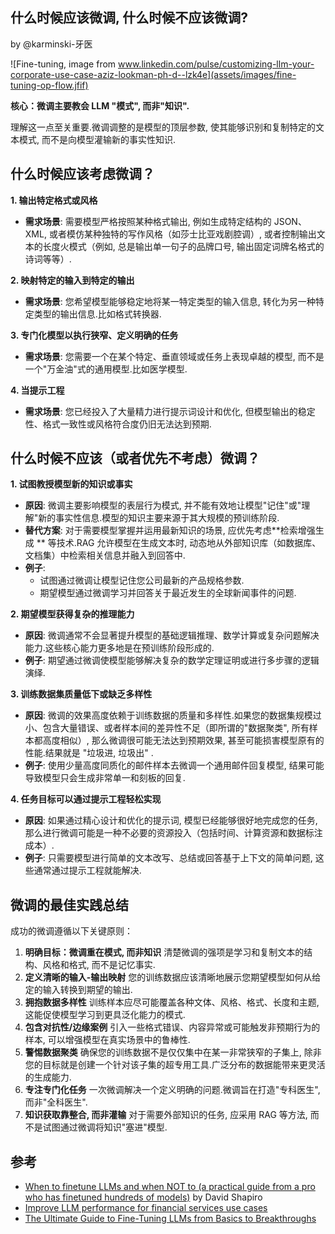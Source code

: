 什么时候应该微调, 什么时候不应该微调?
----------------------------------

by @karminski-牙医

![Fine-tuning, image from www.linkedin.com/pulse/customizing-llm-your-corporate-use-case-aziz-lookman-ph-d--lzk4e](assets/images/fine-tuning-op-flow.jfif) 


**核心：微调主要教会 LLM "模式", 而非"知识".**

理解这一点至关重要.微调调整的是模型的顶层参数, 使其能够识别和复制特定的文本模式, 而不是向模型灌输新的事实性知识.

## 什么时候应该考虑微调？

**1. 输出特定格式或风格**
   - **需求场景**: 需要模型严格按照某种格式输出, 例如生成特定结构的 JSON、XML, 或者模仿某种独特的写作风格（如莎士比亚戏剧腔调）, 或者控制输出文本的长度火模式（例如, 总是输出单一句子的品牌口号,  输出固定词牌名格式的诗词等等）.

**2. 映射特定的输入到特定的输出**
   - **需求场景**: 您希望模型能够稳定地将某一特定类型的输入信息, 转化为另一种特定类型的输出信息.比如格式转换器.

**3. 专门化模型以执行狭窄、定义明确的任务**
   - **需求场景**: 您需要一个在某个特定、垂直领域或任务上表现卓越的模型, 而不是一个"万金油"式的通用模型.比如医学模型.

**4. 当提示工程**
   - **需求场景**: 您已经投入了大量精力进行提示词设计和优化, 但模型输出的稳定性、格式一致性或风格符合度仍旧无法达到预期.

## 什么时候不应该（或者优先不考虑）微调？

**1. 试图教授模型新的知识或事实**
   - **原因**: 微调主要影响模型的表层行为模式, 并不能有效地让模型"记住"或"理解"新的事实性信息.模型的知识主要来源于其大规模的预训练阶段.
   - **替代方案**: 对于需要模型掌握并运用最新知识的场景, 应优先考虑**检索增强生成 ** 等技术.RAG 允许模型在生成文本时, 动态地从外部知识库（如数据库、文档集）中检索相关信息并融入到回答中.
   - **例子**:
      - 试图通过微调让模型记住您公司最新的产品规格参数.
      - 期望模型通过微调学习并回答关于最近发生的全球新闻事件的问题.

**2. 期望模型获得复杂的推理能力**
   - **原因**: 微调通常不会显著提升模型的基础逻辑推理、数学计算或复杂问题解决能力.这些核心能力更多地是在预训练阶段形成的.
   - **例子**: 期望通过微调使模型能够解决复杂的数学定理证明或进行多步骤的逻辑演绎.

**3. 训练数据集质量低下或缺乏多样性**
   - **原因**: 微调的效果高度依赖于训练数据的质量和多样性.如果您的数据集规模过小、包含大量错误、或者样本间的差异性不足（即所谓的"数据聚类", 所有样本都高度相似）, 那么微调很可能无法达到预期效果, 甚至可能损害模型原有的性能.结果就是 "垃圾进, 垃圾出" .
   - **例子**: 使用少量高度同质化的邮件样本去微调一个通用邮件回复模型, 结果可能导致模型只会生成非常单一和刻板的回复.

**4. 任务目标可以通过提示工程轻松实现**
   - **原因**: 如果通过精心设计和优化的提示词, 模型已经能够很好地完成您的任务, 那么进行微调可能是一种不必要的资源投入（包括时间、计算资源和数据标注成本）.
   - **例子**: 只需要模型进行简单的文本改写、总结或回答基于上下文的简单问题, 这些通常通过提示工程就能解决.

## 微调的最佳实践总结

成功的微调遵循以下关键原则：

1.  **明确目标：微调重在模式, 而非知识** 清楚微调的强项是学习和复制文本的结构、风格和格式, 而不是记忆事实.
2.  **定义清晰的输入-输出映射** 您的训练数据应该清晰地展示您期望模型如何从给定的输入转换到期望的输出.
3.  **拥抱数据多样性** 训练样本应尽可能覆盖各种文体、风格、格式、长度和主题, 这能促使模型学习到更具泛化能力的模式.
4.  **包含对抗性/边缘案例** 引入一些格式错误、内容异常或可能触发非预期行为的样本, 可以增强模型在真实场景中的鲁棒性.
5.  **警惕数据聚类** 确保您的训练数据不是仅仅集中在某一非常狭窄的子集上, 除非您的目标就是创建一个针对该子集的超专用工具.广泛分布的数据能带来更灵活的生成能力.
6.  **专注专门化任务** 一次微调解决一个定义明确的问题.微调旨在打造"专科医生", 而非"全科医生".
7.  **知识获取靠整合, 而非灌输** 对于需要外部知识的任务, 应采用 RAG 等方法, 而不是试图通过微调将知识"塞进"模型.


## 参考

- [When to finetune LLMs and when NOT to (a practical guide from a pro who has finetuned hundreds of models)](https://www.reddit.com/r/LocalLLaMA/comments/1kyeo4z/when_to_finetune_llms_and_when_not_to_a_practical/) by David Shapiro
- [Improve LLM performance for financial services use cases](www.linkedin.com/pulse/customizing-llm-your-corporate-use-case-aziz-lookman-ph-d--lzk4e)
- [The Ultimate Guide to Fine-Tuning LLMs from Basics to Breakthroughs](arxiv.org/html/2408.13296v1)
